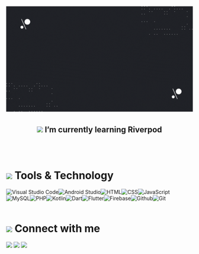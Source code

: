 # ![Hello There, I am Nearwin a Mobile Developer](img/banner.gif)
## <p align="center"><img src="https://riverpod.dev/img/logo.png" width="24"> I’m currently learning **Riverpod**</p>

<br/>
<br/>

# <img src="https://img.icons8.com/fluency/26/null/programming.png"/> Tools & Technology
<img src="https://img.icons8.com/fluency/40/null/visual-studio-code-2019.png" title="Visual Studio Code"/><img src="https://img.icons8.com/fluency/40/null/android-studio--v3.png" title="Android Studio"/><img src="https://img.icons8.com/fluency/40/null/html-5.png" title="HTML"/><img src="https://img.icons8.com/fluency/40/null/css3.png" title="CSS"/><img src="https://img.icons8.com/fluency/40/null/javascript.png" title="JavaScript"/><img src="https://img.icons8.com/fluency/40/null/my-sql.png" title="MySQL"/><img src="https://img.icons8.com/fluency/40/null/php.png" title="PHP"/><img src="https://img.icons8.com/color/40/null/kotlin.png" title="Kotlin"/><img src="https://img.icons8.com/color/40/null/dart.png" title="Dart"/><img src="https://img.icons8.com/fluency/40/null/flutter.png" title="Flutter"/><img src="https://img.icons8.com/color/40/null/firebase.png" title="Firebase"/><img src="https://img.icons8.com/fluency/40/null/github.png" title="Github"/><img src="https://img.icons8.com/color/40/null/git.png" title="Git"/>
<br/>
<br/>

# <img src="https://img.icons8.com/fluency/26/null/filled-topic.png"/> Connect with me 
<a href="mailto: nearwin.c.garino@gmail.com"><img src="https://img.icons8.com/fluency/40/null/gmail-new.png"/></a>
<a href="https://www.linkedin.com/in/nearwin-garino"><img src="https://img.icons8.com/fluency/40/null/linkedin.png"/></a>
<a href="https://open.spotify.com/user/gnearwin"><img src="https://img.icons8.com/fluency/40/null/spotify.png"/></a>
